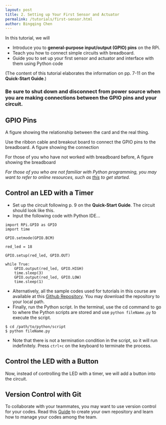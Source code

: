 ```yaml
---
layout: post
title: 2. Setting up Your First Sensor and Actuator  
permalink: /tutorials/first-sensor.html
author: Bingqing Chen
---
```

In this tutorial, we will

- Introduce you to **general-purpose input/output (GPIO) pins** on the RPi.
- Teach you how to connect simple circuits with breadboard.
- Guide you to set up your first sensor and actuator and interface with them using Python code

(The content of this tutorial elaborates the information on pp. 7-11 on the **Quick-Start Guide**.)

### **Be sure to shut down and disconnect from power source when you are making connections between the GPIO pins and your circuit.** 

## GPIO Pins
A figure showing the relationship between the card and the real thing. 

Use the ribbon cable and breakout board to connect the GPIO pins to the breadboard.
A figure showing the connection

For those of you who have not worked with breadboard before, 
A figure showing the breadboard 

*For those of you who are not familiar with Python programming, you may want to refer to online resources, such as [this](https://www.learnpython.org/) to get started.*

## Control an LED with a Timer

- Set up the circuit following p. 9 on the **Quick-Start Guide**. The circuit should look like this. 
- Input the following code with Python IDE...
```
import RPi.GPIO as GPIO
import time

GPIO.setmode(GPIO.BCM)

red_led = 18

GPIO.setup(red_led, GPIO.OUT)

while True:
    GPIO.output(red_led, GPIO.HIGH)
    time.sleep(3)
    GPIO.output(red_led, GPIO.LOW)
    time.sleep(1)
```
- Alternatively, all the sample codes used for tutorials in this course are available at this [Github Repository](https://github.com/chenbq1234/12740_code). You may download the repository to your local path. 
- Finally, run the Python script. In the terminal, use the cd command to go to where the Python scripts are stored and use `python fileName.py` to execute the script.  
```
$ cd /path/to/python/script
$ python fileName.py
``` 
- Note that there is not a termination condition in the script, so it will run indefinitely. Press `ctrl+c` on the keyboard to terminate the process. 

## Control the LED with a Button
Now, instead of controlling the LED with a timer, we will add a button into the circuit. 




## Version Control with Git
To collaborate with your teammates, you may want to use version control for your codes. Read this [Guide](https://guides.github.com/activities/hello-world/) to create your own repository and learn how to manage your codes among the team.  






